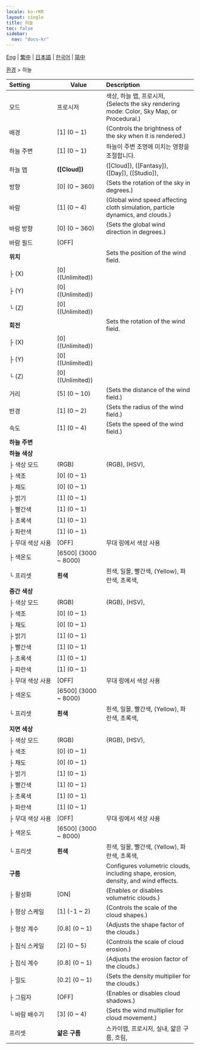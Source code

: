 ```yaml
---
locale: ko-rKR
layout: single
title: 하늘
toc: false
sidebar:
  nav: "docs-kr"
---
```

[Eng](/dancexr/menu/2025.4/scene/sky) | [繁中](/tw/dancexr/menu/2025.4/scene/sky) | [日本語](/jp/dancexr/menu/2025.4/scene/sky) | [한국어](/kr/dancexr/menu/2025.4/scene/sky) | [简中](/zh/dancexr/menu/2025.4/scene/sky)

[환경](../menu#환경) > 하늘



| Setting | Value | Description |
| :--- | --- | :--- |
|<nobr>모드</nobr>| 프로시저 | 색상, 하늘 맵, 프로시저, <br/>(Selects the sky rendering mode: Color, Sky Map, or Procedural.)
|<nobr>배경</nobr>| [1] (0 ~ 1) | (Controls the brightness of the sky when it is rendered.)
|<nobr>하늘 주변</nobr>| [1] (0 ~ 1) | 하늘이 주변 조명에 미치는 영향을 조절합니다.
|<nobr>하늘 맵</nobr>| **([Cloud])** | ([Cloud]), ([Fantasy]), ([Day]), ([Studio]),  |
|<nobr>방향</nobr>| [0] (0 ~ 360) | (Sets the rotation of the sky in degrees.)
|<nobr>바람</nobr>| [1] (0 ~ 4) | (Global wind speed affecting cloth simulation, particle dynamics, and clouds.)
|<nobr>바람 방향</nobr>| [0] (0 ~ 360) | (Sets the global wind direction in degrees.)
|<nobr>바람 필드</nobr>| [OFF] | 
|<nobr><b>위치</b></nobr>| | Sets the position of the wind field.
|<nobr>├&nbsp;(X)</nobr>| [0] ((Unlimited)) | 
|<nobr>├&nbsp;(Y)</nobr>| [0] ((Unlimited)) | 
|<nobr>└&nbsp;(Z)</nobr>| [0] ((Unlimited)) | 
|<nobr><b>회전</b></nobr>| | Sets the rotation of the wind field.
|<nobr>├&nbsp;(X)</nobr>| [0] ((Unlimited)) | 
|<nobr>├&nbsp;(Y)</nobr>| [0] ((Unlimited)) | 
|<nobr>└&nbsp;(Z)</nobr>| [0] ((Unlimited)) | 
|<nobr>거리</nobr>| [5] (0 ~ 10) | (Sets the distance of the wind field.)
|<nobr>반경</nobr>| [1] (0 ~ 2) | (Sets the radius of the wind field.)
|<nobr>속도</nobr>| [1] (0 ~ 4) | (Sets the speed of the wind field.)
|<nobr><b>하늘 주변</b></nobr>|| 
|<nobr><b>하늘 색상</b></nobr>| | 
|<nobr>├&nbsp;색상 모드</nobr>| (RGB) | (RGB), (HSV), 
|<nobr>├&nbsp;색조</nobr>| [0] (0 ~ 1) | 
|<nobr>├&nbsp;채도</nobr>| [0] (0 ~ 1) | 
|<nobr>├&nbsp;밝기</nobr>| [1] (0 ~ 1) | 
|<nobr>├&nbsp;빨간색</nobr>| [1] (0 ~ 1) | 
|<nobr>├&nbsp;초록색</nobr>| [1] (0 ~ 1) | 
|<nobr>├&nbsp;파란색</nobr>| [1] (0 ~ 1) | 
|<nobr>├&nbsp;무대 색상 사용</nobr>| [OFF] | 무대 링에서 색상 사용
|<nobr>├&nbsp;색온도</nobr>| [6500] (3000 ~ 8000) | 
|<nobr>└&nbsp;프리셋</nobr>| **흰색** | 흰색, 일몰, 빨간색, (Yellow), 파란색, 초록색,  |
|<nobr><b>중간 색상</b></nobr>| | 
|<nobr>├&nbsp;색상 모드</nobr>| (RGB) | (RGB), (HSV), 
|<nobr>├&nbsp;색조</nobr>| [0] (0 ~ 1) | 
|<nobr>├&nbsp;채도</nobr>| [0] (0 ~ 1) | 
|<nobr>├&nbsp;밝기</nobr>| [1] (0 ~ 1) | 
|<nobr>├&nbsp;빨간색</nobr>| [1] (0 ~ 1) | 
|<nobr>├&nbsp;초록색</nobr>| [1] (0 ~ 1) | 
|<nobr>├&nbsp;파란색</nobr>| [1] (0 ~ 1) | 
|<nobr>├&nbsp;무대 색상 사용</nobr>| [OFF] | 무대 링에서 색상 사용
|<nobr>├&nbsp;색온도</nobr>| [6500] (3000 ~ 8000) | 
|<nobr>└&nbsp;프리셋</nobr>| **흰색** | 흰색, 일몰, 빨간색, (Yellow), 파란색, 초록색,  |
|<nobr><b>지면 색상</b></nobr>| | 
|<nobr>├&nbsp;색상 모드</nobr>| (RGB) | (RGB), (HSV), 
|<nobr>├&nbsp;색조</nobr>| [0] (0 ~ 1) | 
|<nobr>├&nbsp;채도</nobr>| [0] (0 ~ 1) | 
|<nobr>├&nbsp;밝기</nobr>| [1] (0 ~ 1) | 
|<nobr>├&nbsp;빨간색</nobr>| [1] (0 ~ 1) | 
|<nobr>├&nbsp;초록색</nobr>| [1] (0 ~ 1) | 
|<nobr>├&nbsp;파란색</nobr>| [1] (0 ~ 1) | 
|<nobr>├&nbsp;무대 색상 사용</nobr>| [OFF] | 무대 링에서 색상 사용
|<nobr>├&nbsp;색온도</nobr>| [6500] (3000 ~ 8000) | 
|<nobr>└&nbsp;프리셋</nobr>| **흰색** | 흰색, 일몰, 빨간색, (Yellow), 파란색, 초록색,  |
|<nobr><b>구름</b></nobr>| | Configures volumetric clouds, including shape, erosion, density, and wind effects.
|<nobr>├&nbsp;활성화</nobr>| [ON] | (Enables or disables volumetric clouds.)
|<nobr>├&nbsp;형상 스케일</nobr>| [1] (-1 ~ 2) | (Controls the scale of the cloud shapes.)
|<nobr>├&nbsp;형상 계수</nobr>| [0.8] (0 ~ 1) | (Adjusts the shape factor of the clouds.)
|<nobr>├&nbsp;침식 스케일</nobr>| [2] (0 ~ 5) | (Controls the scale of cloud erosion.)
|<nobr>├&nbsp;침식 계수</nobr>| [0.8] (0 ~ 1) | (Adjusts the erosion factor of the clouds.)
|<nobr>├&nbsp;밀도</nobr>| [0.2] (0 ~ 1) | (Sets the density multiplier for the clouds.)
|<nobr>├&nbsp;그림자</nobr>| [OFF] | (Enables or disables cloud shadows.)
|<nobr>└&nbsp;바람 배수기</nobr>| [3] (0 ~ 4) | (Sets the wind multiplier for cloud movement.)
|<nobr>프리셋</nobr>| **얇은 구름** | 스카이맵, 프로시저, 실내, 얇은 구름, 흐림,  |
